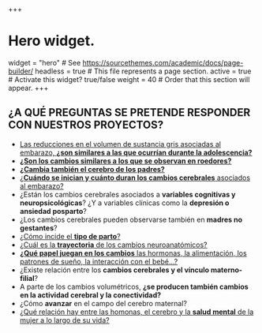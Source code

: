 +++
# Hero widget.
widget = "hero"  # See https://sourcethemes.com/academic/docs/page-builder/
headless = true  # This file represents a page section.
active = true  # Activate this widget? true/false
weight = 40  # Order that this section will appear.
+++

## ¿A QUÉ PREGUNTAS SE PRETENDE RESPONDER CON NUESTROS PROYECTOS?

-   [Las reducciones en el volumen de sustancia gris asociadas al embarazo, **¿son similares a las que ocurrían durante la adolescencia?**](https://pubmed.ncbi.nlm.nih.gov/30663172/)
-   [**¿Son los cambios similares a los que se observan en roedores?**](https://www.sciencedirect.com/science/article/pii/S030645301931248X?via%3Dihub)
-   [**¿Cambia también el cerebro de los padres?**](https://academic.oup.com/cercorcomms/article/1/1/tgaa082/5955504)
-	[¿**Cuándo se inician y cuánto duran los cambios cerebrales** asociados al embarazo?](https://pubmed.ncbi.nlm.nih.gov/27991897/)
-	¿Están los cambios cerebrales asociados a **variables cognitivas y neuropsicológicas**? ¿Y a variables clínicas como la **depresión o ansiedad posparto**?
-	¿Los cambios cerebrales pueden observarse también en **madres no gestantes**?
-	[¿Cómo incide el **tipo de parto**?](https://www.nature.com/articles/s41593-023-01513-2)
-	[¿Cuál es la **trayectoria** de los cambios neuroanatómicos?](https://www.nature.com/articles/s41593-023-01513-2)
-	[**¿Qué papel juegan en los cambios** las hormonas, la alimentación, los patrones de sueño, la interacción con el bebé…?](https://www.nature.com/articles/s41583-023-00733-6)
-	¿Existe relación entre los **cambios cerebrales y el vínculo materno-filial**?
-	A parte de los cambios volumétricos, **¿se producen también cambios en la actividad cerebral y la conectividad?**
-   ¿Cómo **avanzar** en el campo del cerebro maternal?
-   [¿Qué relación hay entre las homonas, el cerebro y la **salud mental** de la mujer a lo largo de su vida?](https://www.nature.com/articles/s44220-024-00224-2)